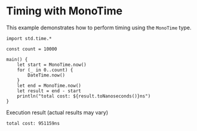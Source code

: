 # Timing with MonoTime

This example demonstrates how to perform timing using the `MonoTime` type.

<!-- run -->

```cangjie
import std.time.*

const count = 10000

main() {
    let start = MonoTime.now()
    for (_ in 0..count) {
        DateTime.now()
    }
    let end = MonoTime.now()
    let result = end - start
    println("total cost: ${result.toNanoseconds()}ns")
}
```

Execution result (actual results may vary)

```text
total cost: 951159ns
```